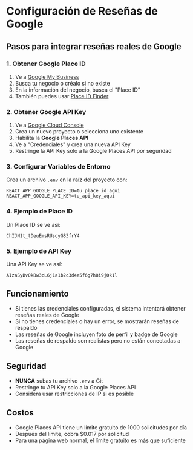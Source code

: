 # Configuración de Reseñas de Google

## Pasos para integrar reseñas reales de Google

### 1. Obtener Google Place ID

1. Ve a [Google My Business](https://business.google.com/)
2. Busca tu negocio o créalo si no existe
3. En la información del negocio, busca el "Place ID"
4. También puedes usar [Place ID Finder](https://developers.google.com/maps/documentation/places/web-service/place-id)

### 2. Obtener Google API Key

1. Ve a [Google Cloud Console](https://console.cloud.google.com/)
2. Crea un nuevo proyecto o selecciona uno existente
3. Habilita la **Google Places API**
4. Ve a "Credenciales" y crea una nueva API Key
5. Restringe la API Key solo a la Google Places API por seguridad

### 3. Configurar Variables de Entorno

Crea un archivo `.env` en la raíz del proyecto con:

```env
REACT_APP_GOOGLE_PLACE_ID=tu_place_id_aqui
REACT_APP_GOOGLE_API_KEY=tu_api_key_aqui
```

### 4. Ejemplo de Place ID

Un Place ID se ve así:
```
ChIJN1t_tDeuEmsRUsoyG83frY4
```

### 5. Ejemplo de API Key

Una API Key se ve así:
```
AIzaSyBvOkBw3cL6j1a1b2c3d4e5f6g7h8i9j0k1l
```

## Funcionamiento

- Si tienes las credenciales configuradas, el sistema intentará obtener reseñas reales de Google
- Si no tienes credenciales o hay un error, se mostrarán reseñas de respaldo
- Las reseñas de Google incluyen foto de perfil y badge de Google
- Las reseñas de respaldo son realistas pero no están conectadas a Google

## Seguridad

- **NUNCA** subas tu archivo `.env` a Git
- Restringe tu API Key solo a la Google Places API
- Considera usar restricciones de IP si es posible

## Costos

- Google Places API tiene un límite gratuito de 1000 solicitudes por día
- Después del límite, cobra $0.017 por solicitud
- Para una página web normal, el límite gratuito es más que suficiente
